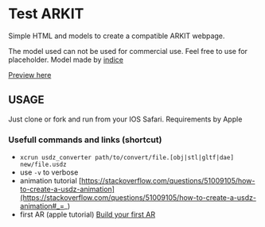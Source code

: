 # Test ARKIT

Simple HTML and models to create a compatible ARKIT webpage.

The model used can not be used for commercial use. Feel free to use for placeholder. 
Model made by [indice](https://indice.in)

[Preview here](https://psydack.github.io/arkit-test-sample/)

## USAGE

Just clone or fork and run from your IOS Safari.
Requirements by Apple

### Usefull commands and links (shortcut)

- `xcrun usdz_converter path/to/convert/file.[obj|stl|gltf|dae] new/file.usdz`
- use `-v` to verbose
- animation tutorial [https://stackoverflow.com/questions/51009105/how-to-create-a-usdz-animation](https://stackoverflow.com/questions/51009105/how-to-create-a-usdz-animation#_=_)
- first AR (apple tutorial) [Build your first AR](https://developer.apple.com/documentation/arkit/building_your_first_ar_experience)